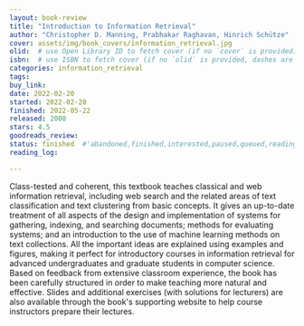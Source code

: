```yaml
---
layout: book-review
title: "Introduction to Information Retrieval"
author: "Christopher D. Manning, Prabhakar Raghavan, Hinrich Schütze"
cover: assets/img/book_covers/information_retrieval.jpg
olid:  # use Open Library ID to fetch cover (if no `cover` is provided)
isbn:  # use ISBN to fetch cover (if no `olid` is provided, dashes are optional)
categories: information_retrieval
tags: 
buy_link: 
date: 2022-02-20
started: 2022-02-20
finished: 2022-05-22
released: 2008
stars: 4.5
goodreads_review:
status: finished  #'abandoned,finished,interested,paused,queued,reading,reread'
reading_log:

---
```


Class-tested and coherent, this textbook teaches classical and web information retrieval, including web search and the related areas of text classification and text clustering from basic concepts. It gives an up-to-date treatment of all aspects of the design and implementation of systems for gathering, indexing, and searching documents; methods for evaluating systems; and an introduction to the use of machine learning methods on text collections. All the important ideas are explained using examples and figures, making it perfect for introductory courses in information retrieval for advanced undergraduates and graduate students in computer science. Based on feedback from extensive classroom experience, the book has been carefully structured in order to make teaching more natural and effective. Slides and additional exercises (with solutions for lecturers) are also available through the book's supporting website to help course instructors prepare their lectures.